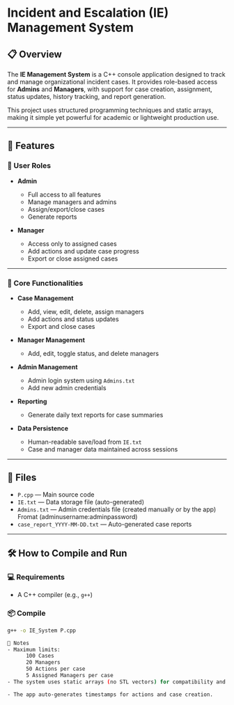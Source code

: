 # Incident and Escalation (IE) Management System

## 📋 Overview

The **IE Management System** is a C++ console application designed to track and manage organizational incident cases. It provides role-based access for **Admins** and **Managers**, with support for case creation, assignment, status updates, history tracking, and report generation.

This project uses structured programming techniques and static arrays, making it simple yet powerful for academic or lightweight production use.

---

## 🚀 Features

### 👤 User Roles

- **Admin**
  - Full access to all features
  - Manage managers and admins
  - Assign/export/close cases
  - Generate reports

- **Manager**
  - Access only to assigned cases
  - Add actions and update case progress
  - Export or close assigned cases

---

### 🧰 Core Functionalities

- **Case Management**
  - Add, view, edit, delete, assign managers
  - Add actions and status updates
  - Export and close cases

- **Manager Management**
  - Add, edit, toggle status, and delete managers

- **Admin Management**
  - Admin login system using `Admins.txt`
  - Add new admin credentials

- **Reporting**
  - Generate daily text reports for case summaries

- **Data Persistence**
  - Human-readable save/load from `IE.txt`
  - Case and manager data maintained across sessions

---

## 📁 Files

- `P.cpp` — Main source code
- `IE.txt` — Data storage file (auto-generated)
- `Admins.txt` — Admin credentials file (created manually or by the app) Fromat (adminusername:adminpassword)
- `case_report_YYYY-MM-DD.txt` — Auto-generated case reports

---

## 🛠️ How to Compile and Run

### 💻 Requirements
- A C++ compiler (e.g., `g++`)

### 📦 Compile
```bash
g++ -o IE_System P.cpp

📌 Notes
- Maximum limits:
      100 Cases
      20 Managers
      50 Actions per case
      5 Assigned Managers per case
- The system uses static arrays (no STL vectors) for compatibility and simplicity.

- The app auto-generates timestamps for actions and case creation.
